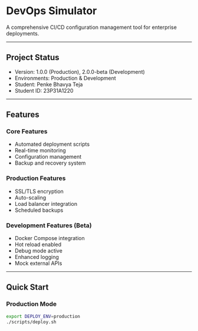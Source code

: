 # DevOps Simulator

A comprehensive CI/CD configuration management tool for enterprise deployments.

---

## Project Status
- Version: 1.0.0 (Production), 2.0.0-beta (Development)
- Environments: Production & Development
- Student: Penke Bhavya Teja
- Student ID: 23P31A1220

<!--
# Experimental Project Info
Version: 3.0.0-experimental  
Environment: Testing  
Maintainer: DevOps Innovation Team
-->

---

## Features

### Core Features
- Automated deployment scripts
- Real-time monitoring
- Configuration management
- Backup and recovery system

### Production Features
- SSL/TLS encryption
- Auto-scaling
- Load balancer integration
- Scheduled backups

### Development Features (Beta)
- Docker Compose integration  
- Hot reload enabled  
- Debug mode active  
- Enhanced logging  
- Mock external APIs  

<!--
# Experimental Add-ons
- 🤖 AI-powered deployment optimization  
- 🌐 Multi-cloud orchestration (AWS, Azure, GCP, DigitalOcean)  
- 📈 Predictive scaling with machine learning  
- 🔒 Zero-trust security architecture  
- 🌊 Event-driven architecture  
- 🎯 Chaos engineering tools  
-->

---

## Quick Start

### Production Mode
```bash
export DEPLOY_ENV=production
./scripts/deploy.sh
